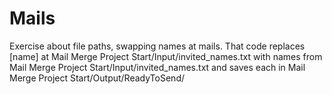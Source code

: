 # Mails
Exercise about file paths, swapping names at mails.
That code replaces [name] at Mail Merge Project Start/Input/invited_names.txt with names from
Mail Merge Project Start/Input/invited_names.txt and saves each in Mail Merge Project Start/Output/ReadyToSend/
